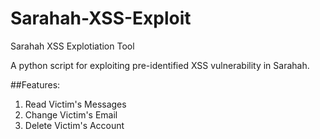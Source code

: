 # Sarahah-XSS-Exploit
Sarahah XSS Explotiation Tool

A python script for exploiting pre-identified XSS vulnerability in Sarahah.

##Features:
1. Read Victim's Messages
2. Change Victim's Email
3. Delete Victim's Account
